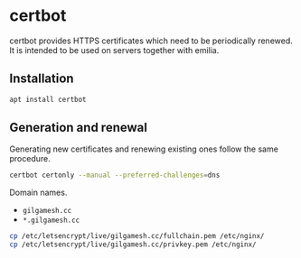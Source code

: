 # certbot

certbot provides HTTPS certificates which need to be periodically renewed. It is intended to be used on servers together with emilia.

## Installation

```bash
apt install certbot
```

## Generation and renewal

Generating new certificates and renewing existing ones follow the same procedure.

```bash
certbot certonly --manual --preferred-challenges=dns
```

Domain names.

* `gilgamesh.cc`
* `*.gilgamesh.cc`

```bash
cp /etc/letsencrypt/live/gilgamesh.cc/fullchain.pem /etc/nginx/
cp /etc/letsencrypt/live/gilgamesh.cc/privkey.pem /etc/nginx/
```
